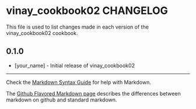 # vinay_cookbook02 CHANGELOG

This file is used to list changes made in each version of the vinay_cookbook02 cookbook.

## 0.1.0
- [your_name] - Initial release of vinay_cookbook02

- - -
Check the [Markdown Syntax Guide](http://daringfireball.net/projects/markdown/syntax) for help with Markdown.

The [Github Flavored Markdown page](http://github.github.com/github-flavored-markdown/) describes the differences between markdown on github and standard markdown.
